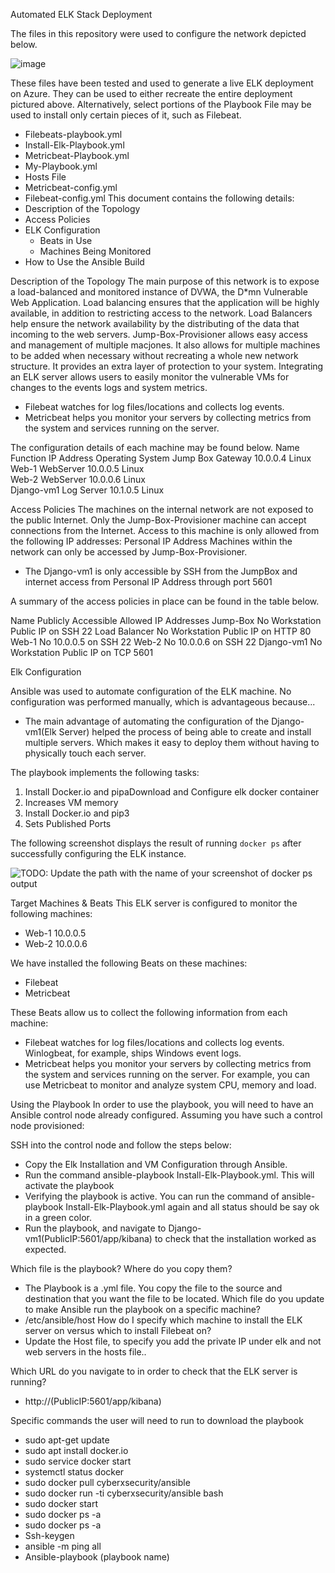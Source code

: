 ﻿Automated ELK Stack Deployment

The files in this repository were used to configure the network depicted below.
  
![image](https://user-images.githubusercontent.com/74883969/120250342-c4802400-c24b-11eb-8a31-c8f9d58a372b.png)



These files have been tested and used to generate a live ELK deployment on Azure. They can be used to either recreate the entire deployment pictured above. Alternatively, select portions of the Playbook File may be used to install only certain pieces of it, such as Filebeat.
* Filebeats-playbook.yml
* Install-Elk-Playbook.yml
* Metricbeat-Playbook.yml
*  My-Playbook.yml
* Hosts File
* Metricbeat-config.yml
* Filebeat-config.yml
This document contains the following details:
* Description of the Topology
* Access Policies
* ELK Configuration
   *   Beats in Use
   *   Machines Being Monitored
* How to Use the Ansible Build


Description of the Topology
The main purpose of this network is to expose a load-balanced and monitored instance of DVWA, the D*mn Vulnerable Web Application.
Load balancing ensures that the application will be highly available, in addition to restricting access to the network. Load Balancers help ensure the network availability by the distributing of the data that incoming to the web servers. 
Jump-Box-Provisioner allows easy access and management of multiple macjones. It also allows for multiple machines to be added when necessary without recreating a whole new network structure. It provides an extra layer of protection to your system. 
Integrating an ELK server allows users to easily monitor the vulnerable VMs for changes to the events logs and system metrics.
* Filebeat watches for log files/locations and collects log events.
* Metricbeat helps you monitor your servers by collecting metrics from the system and services running on the server.


The configuration details of each machine may be found below.
Name                            Function                   IP Address           Operating System 
Jump Box                      Gateway                    10.0.0.4                     Linux            
 Web-1                     WebServer            10.0.0.5                     Linux            
 Web-2                            WebServer             10.0.0.6                    Linux            
 Django-vm1          Log Server          10.1.0.5                     Linux            
 


Access Policies
The machines on the internal network are not exposed to the public Internet.
Only the Jump-Box-Provisioner machine can accept connections from the Internet. Access to this machine is only allowed from the following IP addresses:
Personal IP Address
Machines within the network can only be accessed by Jump-Box-Provisioner.
* The Django-vm1 is only accessible by SSH from the JumpBox and internet access from Personal IP Address through port 5601


A summary of the access policies in place can be found in the table below.


 Name                 Publicly Accessible          Allowed IP Addresses
Jump-Box                 No                                   Workstation Public IP on SSH 22 
Load Balancer                 No                                Workstation Public IP on HTTP 80
Web-1                        No                                10.0.0.5 on SSH 22
Web-2                        No                                10.0.0.6 on SSH 22
Django-vm1                No                                Workstation Public IP on TCP 5601                                                                        










 Elk Configuration


Ansible was used to automate configuration of the ELK machine. No configuration was performed manually, which is advantageous because...
* The main advantage of automating the configuration of the Django-vm1(Elk Server) helped the process of being able to create and install  multiple servers. Which makes it easy to deploy them without having to physically touch each server.




The playbook implements the following tasks:
1. Install Docker.io and pipaDownload and Configure elk docker container
2. Increases VM memory
3. Install Docker.io and pip3
4. Sets Published Ports




The following screenshot displays the result of running `docker ps` after successfully configuring the ELK instance.  


![TODO: Update the path with the name of your screenshot of docker ps output](Images/docker_ps_output.png)




Target Machines & Beats
This ELK server is configured to monitor the following machines:
* Web-1 10.0.0.5
* Web-2 10.0.0.6


We have installed the following Beats on these machines:
* Filebeat
* Metricbeat


These Beats allow us to collect the following information from each machine:
* Filebeat watches for log files/locations and collects log events. Winlogbeat, for example, ships Windows event logs. 
* Metricbeat helps you monitor your servers by collecting metrics from the system and services running on the server. For example, you can use Metricbeat to monitor and analyze system CPU, memory and load. 


Using the Playbook
In order to use the playbook, you will need to have an Ansible control node already configured. Assuming you have such a control node provisioned:


SSH into the control node and follow the steps below:
* Copy the Elk Installation and VM Configuration through Ansible.
* Run the command ansible-playbook Install-Elk-Playbook.yml. This will activate the playbook 
* Verifying the playbook is active. You can run the command of ansible-playbook Install-Elk-Playbook.yml again and all status should be say ok in a green color.   
* Run the playbook, and navigate to Django-vm1(PublicIP:5601/app/kibana) to check that the installation worked as expected.




Which file is the playbook? Where do you copy them?
* The Playbook is a .yml file. You copy the file to the source and destination that you want the file to be located. 
Which file do you update to make Ansible run the playbook on a specific machine?
* /etc/ansible/host
 How do I specify which machine to install the ELK server on versus which to install Filebeat on?
* Update the Host file, to specify you add the private IP under elk and not web servers in the hosts file..


Which URL do you navigate to in order to check that the ELK server is running?
* http://(PublicIP:5601/app/kibana)


Specific commands the user will need to run to download the    playbook
* sudo apt-get update
* sudo apt install docker.io
* sudo service docker start
* systemctl status docker
* sudo docker pull cyberxsecurity/ansible
* sudo docker run -ti cyberxsecurity/ansible bash
* sudo docker start
* sudo docker ps -a
* sudo docker ps -a
* Ssh-keygen
* ansible -m ping all
* Ansible-playbook (playbook name)
